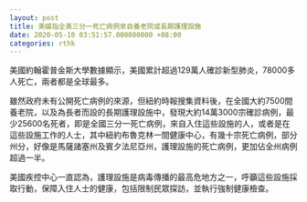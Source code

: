 ```yaml
---
layout: post
title: 美媒指全美三分一死亡病例來自養老院或長期護理設施
date: 2020-05-10 03:51:57.000000000 +08:00
categories: rthk
---
```


美國約翰霍普金斯大學數據顯示，美國累計超過129萬人確診新型肺炎，78000多人死亡，兩者都是全球最多。

雖然政府未有公開死亡病例的來源，但紐約時報搜集資料後，在全國大約7500間養老院，以及為長者而設的長期護理設施中，發現大約14萬3000宗確診病例，最少25600名死者，即是全國三分一死亡病例，來自入住這些設施的人，或者是在這些設施工作的人士，其中紐約布魯克林一間健康中心，有幾十宗死亡病例，部分州分，好像是馬薩諸塞州及賓夕法尼亞州，護理設施的死亡病例，更加佔全州病例超過一半。

美國疾控中心一直認為，護理設施是病毒傳播的最高危地方之一，呼籲這些設施採取行動，保障入住人士的健康，包括限制民眾探訪，並執行強制健康檢查。
